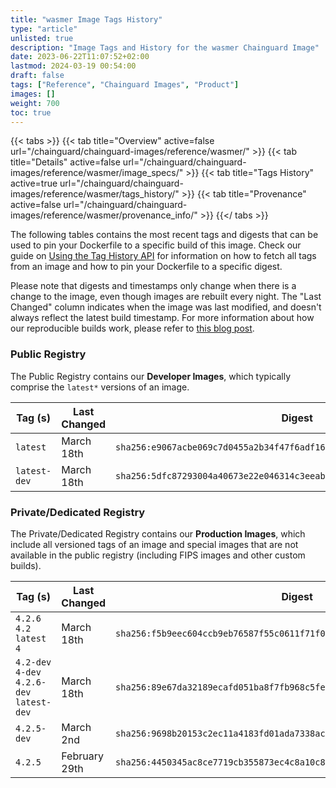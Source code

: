 ```yaml
---
title: "wasmer Image Tags History"
type: "article"
unlisted: true
description: "Image Tags and History for the wasmer Chainguard Image"
date: 2023-06-22T11:07:52+02:00
lastmod: 2024-03-19 00:54:00
draft: false
tags: ["Reference", "Chainguard Images", "Product"]
images: []
weight: 700
toc: true
---
```


{{< tabs >}}
{{< tab title="Overview" active=false url="/chainguard/chainguard-images/reference/wasmer/" >}}
{{< tab title="Details" active=false url="/chainguard/chainguard-images/reference/wasmer/image_specs/" >}}
{{< tab title="Tags History" active=true url="/chainguard/chainguard-images/reference/wasmer/tags_history/" >}}
{{< tab title="Provenance" active=false url="/chainguard/chainguard-images/reference/wasmer/provenance_info/" >}}
{{</ tabs >}}

The following tables contains the most recent tags and digests that can be used to pin your Dockerfile to a specific build of this image. Check our guide on [Using the Tag History API](/chainguard/chainguard-images/using-the-tag-history-api/) for information on how to fetch all tags from an image and how to pin your Dockerfile to a specific digest.

Please note that digests and timestamps only change when there is a change to the image, even though images are rebuilt every night. The "Last Changed" column indicates when the image was last modified, and doesn't always reflect the latest build timestamp. For more information about how our reproducible builds work, please refer to [this blog post](https://www.chainguard.dev/unchained/reproducing-chainguards-reproducible-image-builds).

### Public Registry
The Public Registry contains our **Developer Images**, which typically comprise the `latest*` versions of an image.

| Tag (s)       | Last Changed | Digest                                                                    |
|---------------|--------------|---------------------------------------------------------------------------|
|  `latest`     | March 18th   | `sha256:e9067acbe069c7d0455a2b34f47f6adf160200b874b5be4fdeb3317bce3ed7e5` |
|  `latest-dev` | March 18th   | `sha256:5dfc87293004a40673e22e046314c3eeabaedc977b72f6bf7a98392180d0841f` |


### Private/Dedicated Registry
The Private/Dedicated Registry contains our **Production Images**, which include all versioned tags of an image and special images that are not available in the public registry (including FIPS images and other custom builds).

| Tag (s)                                     | Last Changed  | Digest                                                                    |
|---------------------------------------------|---------------|---------------------------------------------------------------------------|
|  `4.2.6` `4.2` `latest` `4`                 | March 18th    | `sha256:f5b9eec604ccb9eb76587f55c0611f71f04cbbe80bbd5317b37bb01981488f61` |
|  `4.2-dev` `4-dev` `4.2.6-dev` `latest-dev` | March 18th    | `sha256:89e67da32189ecafd051ba8f7fb968c5fefb5a18b202056b942a338f8c2be711` |
|  `4.2.5-dev`                                | March 2nd     | `sha256:9698b20153c2ec11a4183fd01ada7338ac80dae67186fb633b1efe5a9e177cfc` |
|  `4.2.5`                                    | February 29th | `sha256:4450345ac8ce7719cb355873ec4c8a10c8f3603a380ef8774dc4121f9e22a20c` |

